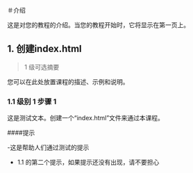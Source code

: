 ＃介绍

这是对您的教程的介绍。当您的教程开始时，它将显示在第一页上。

## 1. 创建index.html

> 1 级可选摘要

您可以在此处放置课程的描述、示例和说明。

### 1.1 级别 1 步骤 1

这是测试文本。创建一个“index.html”文件来通过本课程。

####提示

-这是帮助人们通过测试的提示
- 1.1 的第二个提示，如果提示还没有出现，请不要担心